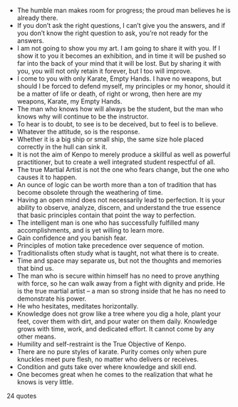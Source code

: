  - The humble man makes room for progress; the proud man believes he is already there.
 - If you don’t ask the right questions, I can’t give you the answers, and if you don’t know the right question to ask, you’re not ready for the answers.
 - I am not going to show you my art. I am going to share it with you. If I show it to you it becomes an exhibition, and in time it will be pushed so far into the back of your mind that it will be lost. But by sharing it with you, you will not only retain it forever, but I too will improve.
 - I come to you with only Karate, Empty Hands. I have no weapons, but should I be forced to defend myself, my principles or my honor, should it be a matter of life or death, of right or wrong, then here are my weapons, Karate, my Empty Hands.
 - The man who knows how will always be the student, but the man who knows why will continue to be the instructor.
 - To hear is to doubt, to see is to be deceived, but to feel is to believe.
 - Whatever the attitude, so is the response.
 - Whether it is a big ship or small ship, the same size hole placed correctly in the hull can sink it.
 - It is not the aim of Kenpo to merely produce a skillful as well as powerful practitioner, but to create a well integrated student respectful of all.
 - The true Martial Artist is not the one who fears change, but the one who causes it to happen.
 - An ounce of logic can be worth more than a ton of tradition that has become obsolete through the weathering of time.
 - Having an open mind does not necessarily lead to perfection. It is your ability to observe, analyze, discern, and understand the true essence that basic principles contain that point the way to perfection.
 - The intelligent man is one who has successfully fulfilled many accomplishments, and is yet willing to learn more.
 - Gain confidence and you banish fear.
 - Principles of motion take precedence over sequence of motion.
 - Traditionalists often study what is taught, not what there is to create.
 - Time and space may separate us, but not the thoughts and memories that bind us.
 - The man who is secure within himself has no need to prove anything with force, so he can walk away from a fight with dignity and pride. He is the true martial artist – a man so strong inside that he has no need to demonstrate his power.
 - He who hesitates, meditates horizontally.
 - Knowledge does not grow like a tree where you dig a hole, plant your feet, cover them with dirt, and pour water on them daily. Knowledge grows with time, work, and dedicated effort. It cannot come by any other means.
 - Humility and self-restraint is the True Objective of Kenpo.
 - There are no pure styles of karate. Purity comes only when pure knuckles meet pure flesh, no matter who delivers or receives.
 - Condition and guts take over where knowledge and skill end.
 - One becomes great when he comes to the realization that what he knows is very little.

24 quotes